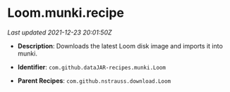 # Loom.munki.recipe

_Last updated 2021-12-23 20:01:50Z_

- **Description**: Downloads the latest Loom disk image and imports it into munki.

- **Identifier**: `com.github.dataJAR-recipes.munki.Loom`

- **Parent Recipes**: `com.github.nstrauss.download.Loom`
